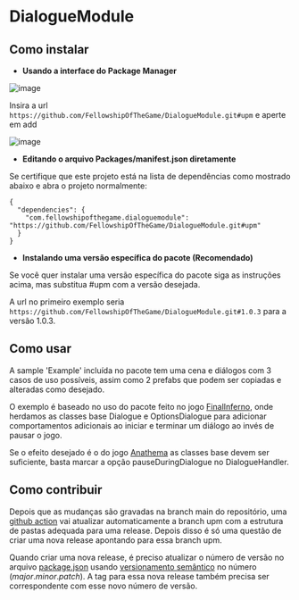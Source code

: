 # DialogueModule

## __Como instalar__
- __Usando a interface do Package Manager__

![image](https://user-images.githubusercontent.com/10902660/153759347-7959671b-517c-4c6f-8cf0-1b6ed2c5b7e5.png)

Insira a url ```https://github.com/FellowshipOfTheGame/DialogueModule.git#upm``` e aperte em add

![image](https://user-images.githubusercontent.com/10902660/153759448-f436817a-42ce-49a5-bbfd-fca1406b8ede.png)

- __Editando o arquivo Packages/manifest.json diretamente__

Se certifique que este projeto está na lista de dependências como mostrado abaixo e abra o projeto normalmente:

    {
      "dependencies": {
        "com.fellowshipofthegame.dialoguemodule": "https://github.com/FellowshipOfTheGame/DialogueModule.git#upm"
      }
    }

- __Instalando uma versão específica do pacote (Recomendado)__

Se você quer instalar uma versão específica do pacote siga as instruções acima, mas substitua #upm com a versão desejada.

A url no primeiro exemplo seria ```https://github.com/FellowshipOfTheGame/DialogueModule.git#1.0.3``` para a versão 1.0.3.

## __Como usar__

A sample 'Example' incluída no pacote tem uma cena e diálogos com 3 casos de uso possíveis, assim como 2 prefabs que podem ser copiadas e alteradas como desejado.

O exemplo é baseado no uso do pacote feito no jogo [FinalInferno](https://github.com/FellowshipOfTheGame/FinalInferno), onde herdamos as classes base Dialogue e OptionsDialogue para adicionar comportamentos adicionais ao iniciar e terminar um diálogo ao invés de pausar o jogo.

Se o efeito desejado é o do jogo [Anathema](https://github.com/FellowshipOfTheGame/anathema) as classes base devem ser suficiente, basta marcar a opção pauseDuringDialogue no DialogueHandler.

## __Como contribuir__

Depois que as mudanças são gravadas na branch main do repositório, uma [github action](.github/workflows/UpdateUPMBranch.yml) vai atualizar automaticamente a branch upm com a estrutura de pastas adequada para uma release. Depois disso é só uma questão de criar uma nova release apontando para essa branch upm.

Quando criar uma nova release, é preciso atualizar o número de versão no arquivo [package.json](Assets/UPM/package.json) usando [versionamento semântico](https://semver.org/lang/pt-BR/) no número (_major_._minor_._patch_). A tag para essa nova release também precisa ser correspondente com esse novo número de versão.
